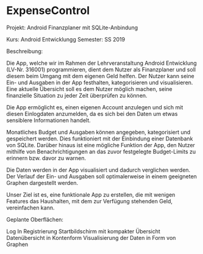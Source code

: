 # ExpenseControl

Projekt:     Android Finanzplaner mit SQLite-Anbindung

Kurs:        Android Entwicklungg
Semester:    SS 2019

Beschreibung:

Die App, welche wir im Rahmen der Lehrveranstaltung Android Entwicklung (LV-Nr. 316001) programmieren, dient dem Nutzer als Finanzplaner und soll diesem beim Umgang mit dem eigenen Geld helfen. Der Nutzer kann seine Ein- und Ausgaben in der App festhalten, kategorisieren und visualisieren. Eine aktuelle Übersicht soll es dem Nutzer möglich machen, seine finanzielle Situation zu jeder Zeit überprüfen zu können.

Die App ermöglicht es, einen eigenen Account anzulegen und sich mit diesen Einlogdaten anzumelden, da es sich bei den Daten um etwas sensiblere Informationen handelt.

Monatliches Budget und Ausgaben können angegeben, kategorisiert und gespeichert werden. Dies funktioniert mit der Einbindung einer Datenbank von SQLite.
Darüber hinaus ist eine mögliche Funktion der App, den Nutzer mithilfe von Benachrichtigungen an das zuvor festgelegte Budget-Limits zu erinnern bzw. davor zu warnen.

Die Daten werden in der App visualisiert und dadurch verglichen werden. Der Verlauf der Ein- und Ausgaben soll optimalerweise in einem geeigneten Graphen dargestellt werden.

Unser Ziel ist es, eine funktionale App zu erstellen, die mit wenigen Features das Haushalten, mit dem zur Verfügung stehenden Geld, vereinfachen kann.

Geplante Oberflächen:

Log In
Registrierung
Startbildschirm mit kompakter Übersicht
Datenübersicht in Kontenform
Visualisierung der Daten in Form von Graphen 
